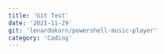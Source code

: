 ```yaml
---
title: 'Git Test'
date: '2021-11-29'
git: 'lenardokorn/powershell-music-player'
category: 'Coding'
---
```


